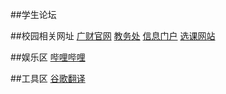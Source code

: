##学生论坛

##校园相关网址
[广财官网](http://www.gdufe.edu.cn/main.htm)
[教务处](http://jwc.gdufe.edu.cn/4186/list.htm)
[信息门户](http://my.gdufe.edu.cn/)
[选课网站](http://jwxt.gdufe.edu.cn/jsxsd/xsxk/xsxk_index?jx0502zbid=926159DE24364BDEB6AB48539ED4EDC8)


##娱乐区
[哔哩哔哩](https://www.bilibili.com/)

##工具区
[谷歌翻译](https://translate.google.cn/)